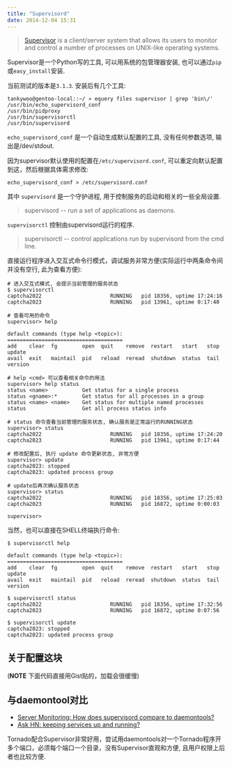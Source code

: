 ```yaml
---
title: "Supervisord"
date: 2014-12-04 15:31
---
```


> [Supervisor](http://supervisord.org/) is a client/server system that allows its users to monitor and control a number of processes on UNIX-like operating systems.

Supervisor是一个Python写的工具, 可以用系统的包管理器安装, 也可以通过`pip`或`easy_install`安装.

当前测试的版本是`3.1.3`. 安装后有几个工具:

	tankywoo@gentoo-local::~/ » equery files supervisor | grep 'bin\/'
	/usr/bin/echo_supervisord_conf
	/usr/bin/pidproxy
	/usr/bin/supervisorctl
	/usr/bin/supervisord

`echo_supervisord_conf` 是一个自动生成默认配置的工具, 没有任何参数选项, 输出是/dev/stdout.

因为supervisor默认使用的配置在`/etc/supervisord.conf`, 可以重定向默认配置到这，然后根据具体需求修改:

	echo_supervisord_conf > /etc/supervisord.conf

其中 `supervisord` 是一个守护进程, 用于控制服务的启动和相关的一些全局设置.

> supervisord -- run a set of applications as daemons.

`supervisorctl` 控制由supervisord运行的程序.

> supervisorctl -- control applications run by supervisord from the cmd line.

直接运行程序进入交互式命令行模式，调试服务非常方便(实际运行中两条命令间并没有空行, 此为查看方便):

	# 进入交互式模式, 会提示当前管理的服务状态
	$ supervisorctl
	captcha2022                      RUNNING   pid 18356, uptime 17:24:16
	captcha2023                      RUNNING   pid 13961, uptime 0:17:40

	# 查看可用的命令
	supervisor> help

	default commands (type help <topic>):
	=====================================
	add    clear  fg        open  quit    remove  restart   start   stop  update
	avail  exit   maintail  pid   reload  reread  shutdown  status  tail  version

	# help <cmd> 可以查看相关命令的用法
	supervisor> help status
	status <name>           Get status for a single process
	status <gname>:*        Get status for all processes in a group
	status <name> <name>    Get status for multiple named processes
	status                  Get all process status info

	# status 命令查看当前管理的服务状态, 确认服务是正常运行的RUNNING状态
	supervisor> status
	captcha2022                      RUNNING   pid 18356, uptime 17:24:20
	captcha2023                      RUNNING   pid 13961, uptime 0:17:44

	# 修改配置后, 执行 update 命令更新状态, 非常方便
	supervisor> update
	captcha2023: stopped
	captcha2023: updated process group

	# update后再次确认服务状态
	supervisor> status
	captcha2022                      RUNNING   pid 18356, uptime 17:25:03
	captcha2023                      RUNNING   pid 16872, uptime 0:00:03

	supervisor>

当然，也可以直接在SHELL终端执行命令:

	$ supervisorctl help

	default commands (type help <topic>):
	=====================================
	add    clear  fg        open  quit    remove  restart   start   stop  update
	avail  exit   maintail  pid   reload  reread  shutdown  status  tail  version

	$ supervisorctl status
	captcha2022                      RUNNING   pid 18356, uptime 17:32:56
	captcha2023                      RUNNING   pid 16872, uptime 0:07:56

	$ supervisorctl update
	captcha2023: stopped
	captcha2023: updated process group


## 关于配置这块 ##

(**NOTE** 下面代码直接用Gist贴的，加载会很缓慢)

<script src="https://gist.github.com/tankywoo/603cb17f49f8c3114b22.js"></script>


## 与daemontool对比 ##

* [Server Monitoring: How does supervisord compare to daemontools?](http://www.quora.com/Server-Monitoring/How-does-supervisord-compare-to-daemontools)
* [Ask HN: keeping services up and running?](https://news.ycombinator.com/item?id=1368855)

Tornado配合Supervisor非常好用，尝试用daemontools对一个Tornado程序开多个端口，必须每个端口一个目录，没有Supervisor直观和方便, 且用户权限上后者也比较方便.
